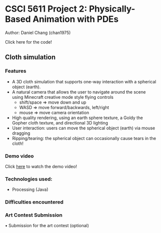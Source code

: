 # CSCI 5611 Project 2: Physically-Based Animation with PDEs
Author: Daniel Chang (chan1975)

Click here for the code!

## Cloth simulation

### Features
- A 3D cloth simulation that supports one-way interaction with a spherical object (earth). 
- A natural camera that allows the user to navigate around the scene using Minecraft creative mode style flying controls
  - shift/space => move down and up
  - WASD => move forward/backwards, left/right
  - mouse => move camera orientation
- High quality rendering, using an earth sphere texture, a Goldy the Gopher cloth texture, and directional 3D lighting
- User interaction: users can move the spherical object (earth) via mouse dragging
- Ripping/tearing: the spherical object can occasionally cause tears in the cloth!

### Demo video
Click [here](https://www.youtube.com/watch?v=FkDdmKzh4CU&ab_channel=DanielChang) to watch the demo video!

### Technologies used:
- Processing (Java)

### Difficulties encountered

### Art Contest Submission
• Submission for the art contest (optional) 

